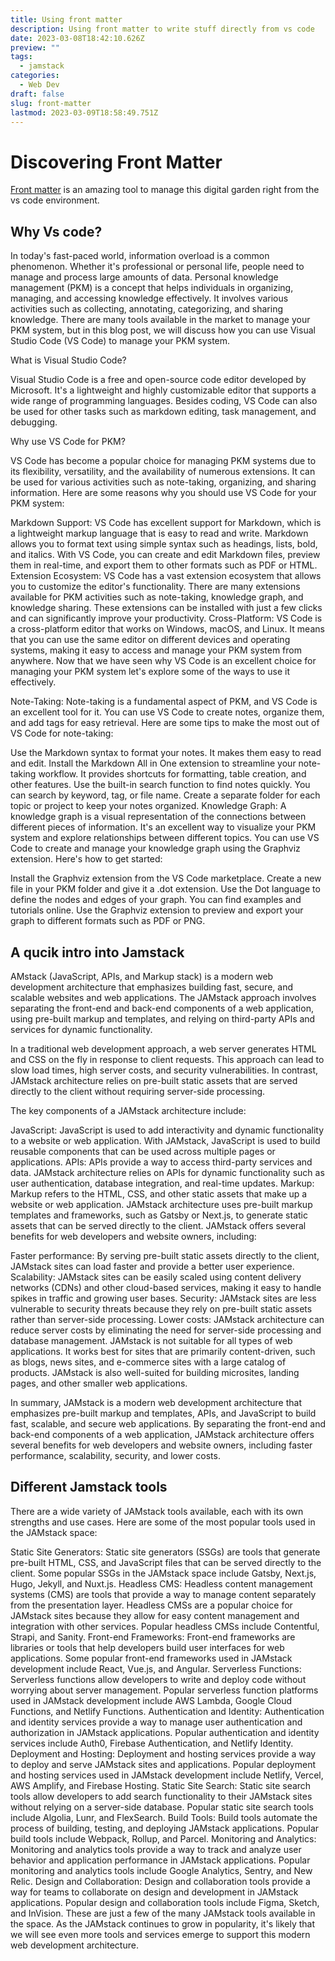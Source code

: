 ```yaml
---
title: Using front matter
description: Using front matter to write stuff directly from vs code
date: 2023-03-08T18:42:10.626Z
preview: ""
tags:
  - jamstack
categories:
  - Web Dev
draft: false
slug: front-matter
lastmod: 2023-03-09T18:58:49.751Z
---
```



# Discovering Front Matter
[Front matter](https://frontmatter.codes/) is an amazing tool to manage this digital garden right from the vs code environment.


## Why Vs code?
In today's fast-paced world, information overload is a common phenomenon. Whether it's professional or personal life, people need to manage and process large amounts of data. Personal knowledge management (PKM) is a concept that helps individuals in organizing, managing, and accessing knowledge effectively. It involves various activities such as collecting, annotating, categorizing, and sharing knowledge. There are many tools available in the market to manage your PKM system, but in this blog post, we will discuss how you can use Visual Studio Code (VS Code) to manage your PKM system.

What is Visual Studio Code?

Visual Studio Code is a free and open-source code editor developed by Microsoft. It's a lightweight and highly customizable editor that supports a wide range of programming languages. Besides coding, VS Code can also be used for other tasks such as markdown editing, task management, and debugging.

Why use VS Code for PKM?

VS Code has become a popular choice for managing PKM systems due to its flexibility, versatility, and the availability of numerous extensions. It can be used for various activities such as note-taking, organizing, and sharing information. Here are some reasons why you should use VS Code for your PKM system:

Markdown Support: VS Code has excellent support for Markdown, which is a lightweight markup language that is easy to read and write. Markdown allows you to format text using simple syntax such as headings, lists, bold, and italics. With VS Code, you can create and edit Markdown files, preview them in real-time, and export them to other formats such as PDF or HTML.
Extension Ecosystem: VS Code has a vast extension ecosystem that allows you to customize the editor's functionality. There are many extensions available for PKM activities such as note-taking, knowledge graph, and knowledge sharing. These extensions can be installed with just a few clicks and can significantly improve your productivity.
Cross-Platform: VS Code is a cross-platform editor that works on Windows, macOS, and Linux. It means that you can use the same editor on different devices and operating systems, making it easy to access and manage your PKM system from anywhere.
Now that we have seen why VS Code is an excellent choice for managing your PKM system let's explore some of the ways to use it effectively.

Note-Taking:
Note-taking is a fundamental aspect of PKM, and VS Code is an excellent tool for it. You can use VS Code to create notes, organize them, and add tags for easy retrieval. Here are some tips to make the most out of VS Code for note-taking:

Use the Markdown syntax to format your notes. It makes them easy to read and edit.
Install the Markdown All in One extension to streamline your note-taking workflow. It provides shortcuts for formatting, table creation, and other features.
Use the built-in search function to find notes quickly. You can search by keyword, tag, or file name.
Create a separate folder for each topic or project to keep your notes organized.
Knowledge Graph:
A knowledge graph is a visual representation of the connections between different pieces of information. It's an excellent way to visualize your PKM system and explore relationships between different topics. You can use VS Code to create and manage your knowledge graph using the Graphviz extension. Here's how to get started:

Install the Graphviz extension from the VS Code marketplace.
Create a new file in your PKM folder and give it a .dot extension.
Use the Dot language to define the nodes and edges of your graph. You can find examples and tutorials online.
Use the Graphviz extension to preview and export your graph to different formats such as PDF or PNG.


## A qucik intro into Jamstack
AMstack (JavaScript, APIs, and Markup stack) is a modern web development architecture that emphasizes building fast, secure, and scalable websites and web applications. The JAMstack approach involves separating the front-end and back-end components of a web application, using pre-built markup and templates, and relying on third-party APIs and services for dynamic functionality.

In a traditional web development approach, a web server generates HTML and CSS on the fly in response to client requests. This approach can lead to slow load times, high server costs, and security vulnerabilities. In contrast, JAMstack architecture relies on pre-built static assets that are served directly to the client without requiring server-side processing.

The key components of a JAMstack architecture include:

JavaScript: JavaScript is used to add interactivity and dynamic functionality to a website or web application. With JAMstack, JavaScript is used to build reusable components that can be used across multiple pages or applications.
APIs: APIs provide a way to access third-party services and data. JAMstack architecture relies on APIs for dynamic functionality such as user authentication, database integration, and real-time updates.
Markup: Markup refers to the HTML, CSS, and other static assets that make up a website or web application. JAMstack architecture uses pre-built markup templates and frameworks, such as Gatsby or Next.js, to generate static assets that can be served directly to the client.
JAMstack offers several benefits for web developers and website owners, including:

Faster performance: By serving pre-built static assets directly to the client, JAMstack sites can load faster and provide a better user experience.
Scalability: JAMstack sites can be easily scaled using content delivery networks (CDNs) and other cloud-based services, making it easy to handle spikes in traffic and growing user bases.
Security: JAMstack sites are less vulnerable to security threats because they rely on pre-built static assets rather than server-side processing.
Lower costs: JAMstack architecture can reduce server costs by eliminating the need for server-side processing and database management.
JAMstack is not suitable for all types of web applications. It works best for sites that are primarily content-driven, such as blogs, news sites, and e-commerce sites with a large catalog of products. JAMstack is also well-suited for building microsites, landing pages, and other smaller web applications.

In summary, JAMstack is a modern web development architecture that emphasizes pre-built markup and templates, APIs, and JavaScript to build fast, scalable, and secure web applications. By separating the front-end and back-end components of a web application, JAMstack architecture offers several benefits for web developers and website owners, including faster performance, scalability, security, and lower costs.


## Different Jamstack tools
There are a wide variety of JAMstack tools available, each with its own strengths and use cases. Here are some of the most popular tools used in the JAMstack space:

Static Site Generators: Static site generators (SSGs) are tools that generate pre-built HTML, CSS, and JavaScript files that can be served directly to the client. Some popular SSGs in the JAMstack space include Gatsby, Next.js, Hugo, Jekyll, and Nuxt.js.
Headless CMS: Headless content management systems (CMS) are tools that provide a way to manage content separately from the presentation layer. Headless CMSs are a popular choice for JAMstack sites because they allow for easy content management and integration with other services. Popular headless CMSs include Contentful, Strapi, and Sanity.
Front-end Frameworks: Front-end frameworks are libraries or tools that help developers build user interfaces for web applications. Some popular front-end frameworks used in JAMstack development include React, Vue.js, and Angular.
Serverless Functions: Serverless functions allow developers to write and deploy code without worrying about server management. Popular serverless function platforms used in JAMstack development include AWS Lambda, Google Cloud Functions, and Netlify Functions.
Authentication and Identity: Authentication and identity services provide a way to manage user authentication and authorization in JAMstack applications. Popular authentication and identity services include Auth0, Firebase Authentication, and Netlify Identity.
Deployment and Hosting: Deployment and hosting services provide a way to deploy and serve JAMstack sites and applications. Popular deployment and hosting services used in JAMstack development include Netlify, Vercel, AWS Amplify, and Firebase Hosting.
Static Site Search: Static site search tools allow developers to add search functionality to their JAMstack sites without relying on a server-side database. Popular static site search tools include Algolia, Lunr, and FlexSearch.
Build Tools: Build tools automate the process of building, testing, and deploying JAMstack applications. Popular build tools include Webpack, Rollup, and Parcel.
Monitoring and Analytics: Monitoring and analytics tools provide a way to track and analyze user behavior and application performance in JAMstack applications. Popular monitoring and analytics tools include Google Analytics, Sentry, and New Relic.
Design and Collaboration: Design and collaboration tools provide a way for teams to collaborate on design and development in JAMstack applications. Popular design and collaboration tools include Figma, Sketch, and InVision.
These are just a few of the many JAMstack tools available in the space. As the JAMstack continues to grow in popularity, it's likely that we will see even more tools and services emerge to support this modern web development architecture.